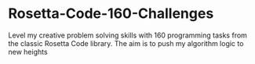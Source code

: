 # Rosetta-Code-160-Challenges
Level my creative problem solving skills with 160 programming tasks from the classic Rosetta Code library. The aim is to push my algorithm logic to new heights
